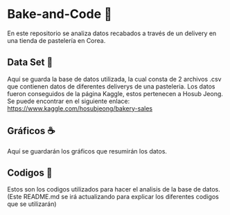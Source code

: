 # Bake-and-Code :croissant:
En este repositorio se analiza datos recabados a través de un delivery en una tienda de pastelería en Corea.


## Data Set :pretzel:

Aquí se guarda la base de datos utilizada, la cual consta de 2 archivos .csv que contienen datos de diferentes deliverys de una pasteleria. Los datos fueron conseguidos de la página Kaggle, estos pertenecen a Hosub Jeong. Se puede encontrar en el siguiente enlace: https://www.kaggle.com/hosubjeong/bakery-sales

## Gráficos :coffee:

Aquí se guardarán los gráficos que resumirán los datos.



## Codigos :bagel:

Estos son los codigos utilizados para hacer el analisis de la base de datos. (Este README.md se irá actualizando para explicar los diferentes codigos que se utilizarán)
